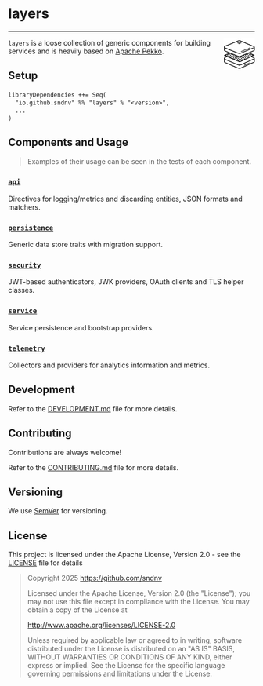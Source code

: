 # layers

---

<img src="./assets/layers.logo.svg" width="64px" alt="Layers Logo" align="right"/>

`layers` is a loose collection of generic components for building services and is heavily based
on [Apache Pekko](https://github.com/apache/pekko).

## Setup

```
libraryDependencies ++= Seq(
  "io.github.sndnv" %% "layers" % "<version>",
  ...
)
```

## Components and Usage

> Examples of their usage can be seen in the tests of each component.

### [`api`](src/main/scala/io/github/sndnv/layers/api)

Directives for logging/metrics and discarding entities, JSON formats and matchers.

### [`persistence`](src/main/scala/io/github/sndnv/layers/persistence)

Generic data store traits with migration support.

### [`security`](src/main/scala/io/github/sndnv/layers/security)

JWT-based authenticators, JWK providers, OAuth clients and TLS helper classes.

### [`service`](src/main/scala/io/github/sndnv/layers/service)

Service persistence and bootstrap providers.

### [`telemetry`](src/main/scala/io/github/sndnv/layers/telemetry)

Collectors and providers for analytics information and metrics.

## Development

Refer to the [DEVELOPMENT.md](DEVELOPMENT.md) file for more details.

## Contributing

Contributions are always welcome!

Refer to the [CONTRIBUTING.md](CONTRIBUTING.md) file for more details.

## Versioning

We use [SemVer](http://semver.org/) for versioning.

## License

This project is licensed under the Apache License, Version 2.0 - see the [LICENSE](LICENSE) file for details

> Copyright 2025 https://github.com/sndnv
>
> Licensed under the Apache License, Version 2.0 (the "License");
> you may not use this file except in compliance with the License.
> You may obtain a copy of the License at
>
> http://www.apache.org/licenses/LICENSE-2.0
>
> Unless required by applicable law or agreed to in writing, software
> distributed under the License is distributed on an "AS IS" BASIS,
> WITHOUT WARRANTIES OR CONDITIONS OF ANY KIND, either express or implied.
> See the License for the specific language governing permissions and
> limitations under the License.
